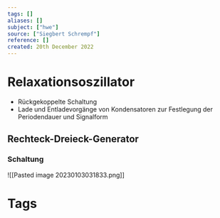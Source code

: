 ```yaml
---
tags: []
aliases: []
subject: ["hwe"]
source: ["Siegbert Schrempf"]
reference: []
created: 20th December 2022
---
```

# Relaxationsoszillator
- Rückgekoppelte Schaltung
- Lade und Entladevorgänge von Kondensatoren zur Festlegung der Periodendauer und Signalform

## Rechteck-Dreieck-Generator
### Schaltung
![[Pasted image 20230103031833.png]]

# Tags